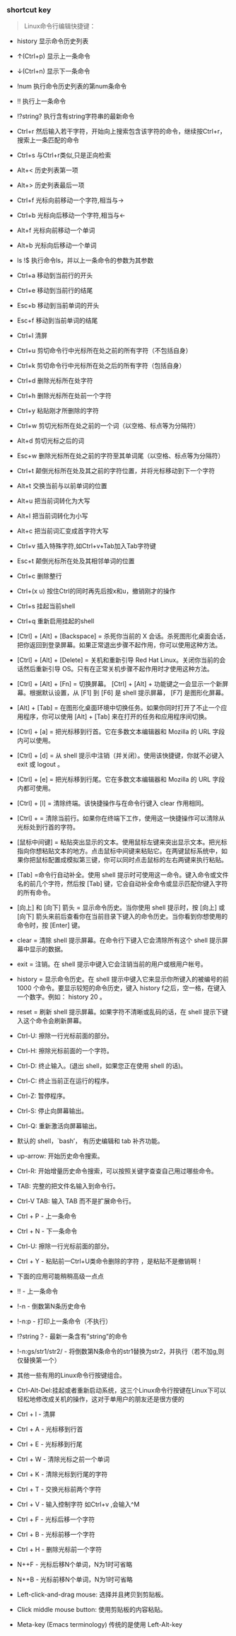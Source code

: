 ### shortcut key

> Linux命令行编辑快捷键：

- history 显示命令历史列表

- ↑(Ctrl+p) 显示上一条命令

- ↓(Ctrl+n) 显示下一条命令

- !num 执行命令历史列表的第num条命令

- !! 执行上一条命令

- !?string? 执行含有string字符串的最新命令

- Ctrl+r 然后输入若干字符，开始向上搜索包含该字符的命令，继续按Ctrl+r，搜索上一条匹配的命令

- Ctrl+s 与Ctrl+r类似,只是正向检索

- Alt+< 历史列表第一项

- Alt+> 历史列表最后一项

- Ctrl+f 光标向前移动一个字符,相当与->

- Ctrl+b 光标向后移动一个字符,相当与<-

- Alt+f 光标向前移动一个单词

- Alt+b 光标向后移动一个单词

- ls !$ 执行命令ls，并以上一条命令的参数为其参数

- Ctrl+a 移动到当前行的开头

- Ctrl+e 移动到当前行的结尾

- Esc+b 移动到当前单词的开头

- Esc+f 移动到当前单词的结尾

- Ctrl+l 清屏

- Ctrl+u 剪切命令行中光标所在处之前的所有字符（不包括自身）

- Ctrl+k 剪切命令行中光标所在处之后的所有字符（包括自身）

- Ctrl+d 删除光标所在处字符

- Ctrl+h 删除光标所在处前一个字符

- Ctrl+y 粘贴刚才所删除的字符

- Ctrl+w 剪切光标所在处之前的一个词（以空格、标点等为分隔符）

- Alt+d 剪切光标之后的词

- Esc+w 删除光标所在处之前的字符至其单词尾（以空格、标点等为分隔符）

- Ctrl+t 颠倒光标所在处及其之前的字符位置，并将光标移动到下一个字符

- Alt+t 交换当前与以前单词的位置

- Alt+u 把当前词转化为大写

- Alt+l 把当前词转化为小写

- Alt+c 把当前词汇变成首字符大写

- Ctrl+v 插入特殊字符,如Ctrl+v+Tab加入Tab字符键

- Esc+t 颠倒光标所在处及其相邻单词的位置

- Ctrl+c 删除整行

- Ctrl+(x u) 按住Ctrl的同时再先后按x和u，撤销刚才的操作

- Ctrl+s 挂起当前shell

- Ctrl+q 重新启用挂起的shell

- [Ctrl] + [Alt] + [Backspace] = 杀死你当前的 X 会话。杀死图形化桌面会话，把你返回到登录屏幕。如果正常退出步骤不起作用，你可以使用这种方法。

- [Ctrl] + [Alt] + [Delete] = 关机和重新引导 Red Hat Linux。关闭你当前的会话然后重新引导 OS。只有在正常关机步骤不起作用时才使用这种方法。

- [Ctrl] + [Alt] + [Fn] = 切换屏幕。 [Ctrl] + [Alt] + 功能键之一会显示一个新屏幕。根据默认设置，从 [F1] 到 [F6] 是 shell 提示屏幕， [F7] 是图形化屏幕。

- [Alt] + [Tab] = 在图形化桌面环境中切换任务。如果你同时打开了不止一个应用程序，你可以使用 [Alt] + [Tab] 来在打开的任务和应用程序间切换。

- [Ctrl] + [a] = 把光标移到行首。它在多数文本编辑器和 Mozilla 的 URL 字段内可以使用。

- [Ctrl] + [d] = 从 shell 提示中注销（并关闭）。使用该快捷键，你就不必键入 exit 或 logout 。

- [Ctrl] + [e] = 把光标移到行尾。它在多数文本编辑器和 Mozilla 的 URL 字段内都可使用。

- [Ctrl] + [l] = 清除终端。该快捷操作与在命令行键入 clear 作用相同。

- [Ctrl] + = 清除当前行。如果你在终端下工作，使用这一快捷操作可以清除从光标处到行首的字符。

- [鼠标中间键] = 粘贴突出显示的文本。使用鼠标左键来突出显示文本。把光标指向你想粘贴文本的地方。点击鼠标中间键来粘贴它。在两键鼠标系统中，如果你把鼠标配置成模拟第三键，你可以同时点击鼠标的左右两键来执行粘贴。

- [Tab] =命令行自动补全。使用 shell 提示时可使用这一命令。键入命令或文件名的前几个字符，然后按 [Tab] 键，它会自动补全命令或显示匹配你键入字符的所有命令。

- [向上] 和 [向下] 箭头 = 显示命令历史。当你使用 shell 提示时，按 [向上] 或 [向下] 箭头来前后查看你在当前目录下键入的命令历史。当你看到你想使用的命令时，按 [Enter] 键。

- clear = 清除 shell 提示屏幕。在命令行下键入它会清除所有这个 shell 提示屏幕中显示的数据。

- exit = 注销。在 shell 提示中键入它会注销当前的用户或根用户帐号。

- history = 显示命令历史。在 shell 提示中键入它来显示你所键入的被编号的前 1000 个命令。要显示较短的命令历史，键入 history f之后，空一格，在键入一个数字。例如： history 20 。

- reset = 刷新 shell 提示屏幕。如果字符不清晰或乱码的话，在 shell 提示下键入这个命令会刷新屏幕。

-  Ctrl-U: 擦除一行光标前面的部分。

-  Ctrl-H: 擦除光标前面的一个字符。

-  Ctrl-D: 终止输入。(退出 shell，如果您正在使用 shell 的话)。

-  Ctrl-C: 终止当前正在运行的程序。

-  Ctrl-Z: 暂停程序。

-  Ctrl-S: 停止向屏幕输出。

-  Ctrl-Q: 重新激活向屏幕输出。

- 默认的 shell，`bash’， 有历史编辑和 tab 补齐功能。

-  up-arrow: 开始历史命令搜索。

-  Ctrl-R: 开始增量历史命令搜索，可以按照关键字查查自己用过哪些命令。

-  TAB: 完整的把文件名输入到命令行。

-  Ctrl-V TAB: 输入 TAB 而不是扩展命令行。

-  Ctrl + P - 上一条命令

-  Ctrl + N - 下一条命令

-  Ctrl-U: 擦除一行光标前面的部分。

-  Ctrl + Y - 粘贴前一Ctrl+U类命令删除的字符 ，是粘贴不是撤销啊！

- 下面的应用可能稍稍高级一点点

-  !! - 上一条命令

-  !-n - 倒数第N条历史命令

-  !-n:p - 打印上一条命令（不执行）

-  !?string？- 最新一条含有“string”的命令

-  !-n:gs/str1/str2/ - 将倒数第N条命令的str1替换为str2，并执行（若不加g,则仅替换第一个）

- 其他一些有用的Linux命令行按键组合。

- Ctrl-Alt-Del:挂起或者重新启动系统，这三个Linux命令行按键在Linux下可以轻松地修改成关机的操作，这对于单用户的朋友还是很方便的

-  Ctrl + l - 清屏

-  Ctrl + A - 光标移到行首

-  Ctrl + E - 光标移到行尾

-  Ctrl + W - 清除光标之前一个单词

-  Ctrl + K - 清除光标到行尾的字符

-  Ctrl + T - 交换光标前两个字符

-  Ctrl + V - 输入控制字符 如Ctrl+v ,会输入^M

-  Ctrl + F - 光标后移一个字符

-  Ctrl + B - 光标前移一个字符

-  Ctrl + H - 删除光标前一个字符

-  N++F - 光标后移N个单词，N为1时可省略

-  N++B - 光标前移N个单词，N为1时可省略

-  Left-click-and-drag mouse: 选择并且拷贝到剪贴板。

-  Click middle mouse button: 使用剪贴板的内容粘贴。

-  Meta-key (Emacs terminology) 传统的是使用 Left-Alt-key
